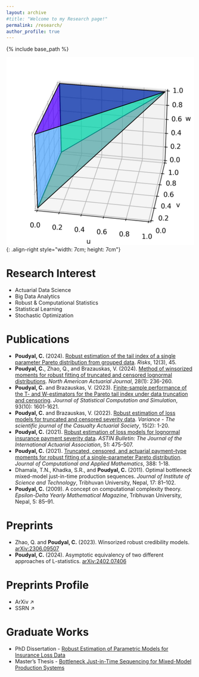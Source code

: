 ```yaml
---
layout: archive
#title: "Welcome to my Research page!"
permalink: /research/
author_profile: true
---
```


{% include base_path %}

![A Pyramid](/images/pyramid3.jpg){: .align-right style="width: 7cm; height: 7cm"}

<!-- 
<div style="position: relative; width: 100%;">
  <img src="/images/pyramid2.png" alt="Description of image" style="position: absolute; left: 60%; width: 7cm; height: 7cm;">
</div>
-->

Research Interest
=====
- Actuarial Data Science
- Big Data Analytics
- Robust & Computational Statistics
- Statistical Learning
- Stochastic Optimization

Publications
=====
- **Poudyal, C.** (2024). [Robust estimation of the tail index of a single parameter Pareto distribution from grouped data](https://doi.org/10.3390/risks12030045). *Risks*, 12(3), 45.
- **Poudyal, C.**, Zhao, Q., and Brazauskas, V. (2024). [Method of winsorized moments for robust fitting of truncated and censored lognormal distributions](https://doi.org/10.1080/10920277.2023.2183869). *North American Actuarial Journal*,  28(1): 236-260. 
- **Poudyal, C.** and Brazauskas, V. (2023). [Finite-sample performance of the T- and W-estimators for the Pareto tail index under data truncation and censoring](https://doi.org/10.1080/00949655.2022.2146114). *Journal of Statistical Computation and Simulation*, 93(10): 1601-1621. 
- **Poudyal, C.** and Brazauskas, V. (2022). [Robust estimation of loss models for truncated and censored severity data](https://variancejournal.org/article/38334-robust-estimation-of-loss-models-for-truncated-and-censored-severity-data). *Variance - The scientific journal of the Casualty Actuarial Society*, 15(2): 1-20. 
- **Poudyal, C.** (2021). [Robust estimation of loss models for lognormal insurance payment severity data](https://doi.org/10.1017/asb.2021.4). *ASTIN Bulletin: The Journal of the International Actuarial Association*, 51: 475-507. 
- **Poudyal, C.** (2021). [Truncated, censored, and actuarial payment–type moments for robust fitting of a single-parameter Pareto distribution](https://doi.org/10.1016/j.cam.2020.113310). *Journal of Computational and Applied Mathematics*, 388: 1-18.
- Dhamala, T.N., Khadka, S.R., and **Poudyal, C.** (2011). Optimal bottleneck mixed-model just-in-time production sequences. *Journal of Institute of Science and Technology*, Tribhuvan University, Nepal, 17: 81–102.
- **Poudyal, C.** (2009). A concept on computational complexity theory. *Epsilon-Delta Yearly Mathematical Magazine*, Tribhuvan University, Nepal, 5: 85–91.

Preprints
=====
- Zhao, Q. and **Poudyal, C.** (2023). Winsorized robust credibility models. [arXiv:2306.09507](https://arxiv.org/abs/2306.09507)
- **Poudyal, C.** (2024). Asymptotic equivalency of two different approaches of L-statistics. [arXiv:2402.07406](https://arxiv.org/abs/2402.07406)

Preprints Profile
=====
- <a href="http://arxiv.org/a/poudyal_c_1" target="_blank" style="text-decoration: none;">ArXiv &#8599;</a>
- <a href="https://papers.ssrn.com/sol3/cf_dev/AbsByAuth.cfm?per_id=5094613" target="_blank" style="text-decoration: none;">SSRN &#8599;</a>

Graduate Works
=====
- PhD Dissertation - [Robust Estimation of Parametric Models for Insurance Loss Data](https://www.proquest.com/docview/2108720338/)
- Master’s Thesis - [Bottleneck Just-in-Time Sequencing for Mixed-Model Production Systems](https://elibrary.tucl.edu.np/handle/123456789/6243)
